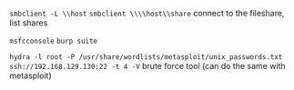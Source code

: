 `smbclient -L \\host`
`smbclient \\\\host\\share`
connect to the fileshare, list shares

`msfcconsole`
`burp suite`

`hydra -l root -P /usr/share/wordlists/metasploit/unix_passwords.txt ssh://192.168.129.130:22 -t 4 -V`
brute force tool (can do the same with metasploit)
